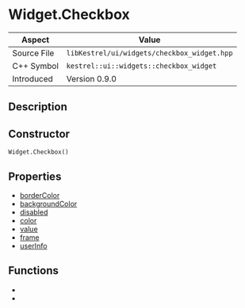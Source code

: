 # Widget.Checkbox
| Aspect | Value |
| --- | --- |
| Source File | `libKestrel/ui/widgets/checkbox_widget.hpp` |
| C++ Symbol | `kestrel::ui::widgets::checkbox_widget` |
| Introduced | Version 0.9.0 |
## Description
## Constructor
```
Widget.Checkbox()
```
## Properties

 - [borderColor](borderColor.md)
 - [backgroundColor](backgroundColor.md)
 - [disabled](disabled.md)
 - [color](color.md)
 - [value](value.md)
 - [frame](frame.md)
 - [userInfo](userInfo.md)

## Functions

 - [](entity.md)
 - [](draw.md)

